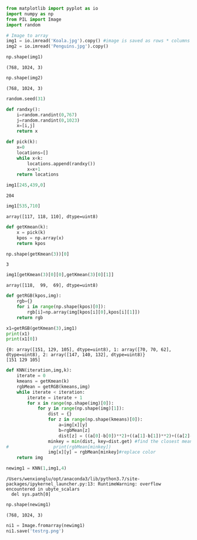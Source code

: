 ```python
from matplotlib import pyplot as io 
import numpy as np
from PIL import Image
import random
```


```python
# Image to array
img1 = io.imread('Koala.jpg').copy() #image is saved as rows * columns * 3 array print (img1)
img2 = io.imread('Penguins.jpg').copy()
```


```python
np.shape(img1)

```




    (768, 1024, 3)




```python
np.shape(img2)
```




    (768, 1024, 3)




```python
random.seed(31)
```


```python
def randxy():
    i=random.randint(0,767)
    j=random.randint(0,1023)
    x=[i,j]
    return x
```


```python
def pick(k):
    x=0
    locations=[]
    while x<k:
        locations.append(randxy())
        x=x+1
    return locations
```


```python
img1[245,439,0]
```




    204




```python
img1[535,710]
```




    array([117, 118, 110], dtype=uint8)




```python
def getKmean(k):
    x = pick(k)
    kpos = np.array(x)
    return kpos
```


```python
np.shape(getKmean(3))[0]
```




    3




```python
img1[getKmean(3)[0][0],getKmean(3)[0][1]]
```




    array([118,  99,  69], dtype=uint8)




```python
def getRGB(kpos,img):
    rgb={}
    for i in range(np.shape(kpos)[0]): 
        rgb[i]=np.array(img[kpos[i][0],kpos[i][1]])
    return rgb
```


```python
x1=getRGB(getKmean(3),img1)
print(x1)
print(x1[0])
```

    {0: array([151, 129, 105], dtype=uint8), 1: array([70, 70, 62], dtype=uint8), 2: array([147, 140, 132], dtype=uint8)}
    [151 129 105]



```python
def KNN(iteration,img,k):
    iterate = 0
    kmeans = getKmean(k)
    rgbMean = getRGB(kmeans,img)
    while iterate < iteration:
        iterate = iterate + 1
        for x in range(np.shape(img)[0]):
            for y in range(np.shape(img)[1]):
                dist = {}
                for z in range(np.shape(kmeans)[0]):
                    a=img[x][y]
                    b=rgbMean[z]
                    dist[z] = ((a[0]-b[0])**2)+((a[1]-b[1])**2)+((a[2]-b[2]**2))
                minkey = min(dist, key=dist.get) #find the closest mean 
#                 print(rgbMean[minkey])
                img[x][y] = rgbMean[minkey]#replace color
    return img
```


```python
newimg1 = KNN(1,img1,4)
```

    /Users/wenxionglu/opt/anaconda3/lib/python3.7/site-packages/ipykernel_launcher.py:13: RuntimeWarning: overflow encountered in ubyte_scalars
      del sys.path[0]



```python
np.shape(newimg1)
```




    (768, 1024, 3)




```python
ni1 = Image.fromarray(newimg1) 
ni1.save('testrg.png')
```


